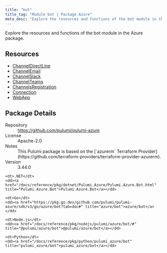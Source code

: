 ```yaml
---
title: "bot"
title_tag: "Module bot | Package Azure"
meta_desc: "Explore the resources and functions of the bot module in the Azure package."
---
```


<!-- WARNING: this file was generated by Pulumi Docs Generator. -->
<!-- Do not edit by hand unless you're certain you know what you are doing! -->

Explore the resources and functions of the bot module in the Azure package.

<h2 id="resources">Resources</h2>
<ul class="api">
    <li><a href="channeldirectline" title="ChannelDirectLine"><span class="symbol resource"></span>ChannelDirectLine</a></li>
    <li><a href="channelemail" title="ChannelEmail"><span class="symbol resource"></span>ChannelEmail</a></li>
    <li><a href="channelslack" title="ChannelSlack"><span class="symbol resource"></span>ChannelSlack</a></li>
    <li><a href="channelteams" title="ChannelTeams"><span class="symbol resource"></span>ChannelTeams</a></li>
    <li><a href="channelsregistration" title="ChannelsRegistration"><span class="symbol resource"></span>ChannelsRegistration</a></li>
    <li><a href="connection" title="Connection"><span class="symbol resource"></span>Connection</a></li>
    <li><a href="webapp" title="WebApp"><span class="symbol resource"></span>WebApp</a></li>
</ul>

<h2 id="package-details">Package Details</h2>
<dl class="package-details">
	<dt>Repository</dt>
	<dd><a href="https://github.com/pulumi/pulumi-azure">https://github.com/pulumi/pulumi-azure</a></dd>
	<dt>License</dt>
	<dd>Apache-2.0</dd>
	<dt>Notes</dt>
	<dd>This Pulumi package is based on the [`azurerm` Terraform Provider](https://github.com/terraform-providers/terraform-provider-azurerm).</dd>
	<dt>Version</dt>
	<dd>3.44.0</dd>
</dl>



<dl class="tabular">

    <dt>.NET</dt>
    <dd><a href="/docs/reference/pkg/dotnet/Pulumi.Azure/Pulumi.Azure.Bot.html" title="Pulumi.Azure.Bot">Pulumi.Azure.Bot</a></dd>

    <dt>Go</dt>
    <dd><a href="https://pkg.go.dev/github.com/pulumi/pulumi-azure/sdk/v3/go/azure/bot?tab=doc#" title="azure/bot">azure/bot</a></dd>

    <dt>Node.js</dt>
    <dd><a href="/docs/reference/pkg/nodejs/pulumi/azure/bot/#" title="@pulumi/azure/bot">@pulumi/azure/bot</a></dd>

    <dt>Python</dt>
    <dd><a href="/docs/reference/pkg/python/pulumi_azure/bot" title="pulumi_azure/bot">pulumi_azure/bot</a></dd>

</dl>

